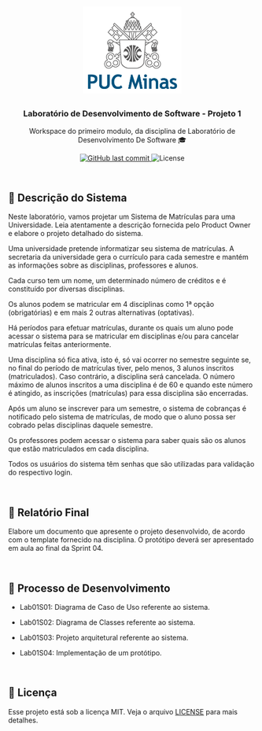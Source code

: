 <h1 align="center">
    <img alt="GoStack" src="assets/images/logoPUC.png" width="200px" />
</h1>

<h3 align="center">
  Laboratório de Desenvolvimento de Software - Projeto 1
</h3>

<p align="center">Workspace do primeiro modulo, da disciplina de Laboratório de Desenvolvimento De Software 🎓</p>

<p align="center">
  <a href="https://github.com/pauloangelodb/LDS-Lab01/main">
    <img alt="GitHub last commit" src="https://img.shields.io/github/last-commit/pauloangelodb/LDS-Lab01">
  </a>

  <img alt="License" src="https://img.shields.io/badge/license-MIT-%2304D361">	
	
</p>
<br/>

## 🚀 Descrição do Sistema

<p align="center">

Neste laboratório, vamos projetar um Sistema de Matrículas para uma Universidade. Leia atentamente a descrição fornecida pelo Product Owner e elabore o projeto detalhado do sistema.

Uma universidade pretende informatizar seu sistema de matrículas. A secretaria da universidade gera o currículo para cada semestre e mantém as informações sobre as disciplinas, professores e alunos.

Cada curso tem um nome, um determinado número de créditos e é constituído por diversas disciplinas.

Os alunos podem se matricular em 4 disciplinas como 1ª opção (obrigatórias) e em mais 2 outras alternativas (optativas).

Há períodos para efetuar matrículas, durante os quais um aluno pode acessar o sistema para se matricular em disciplinas e/ou para cancelar matrículas feitas anteriormente.

Uma disciplina só fica ativa, isto é, só vai ocorrer no semestre seguinte se, no final do período de matrículas tiver, pelo menos, 3 alunos inscritos (matriculados). Caso contrário, a disciplina será cancelada. O número máximo de alunos inscritos a uma disciplina é de 60 e quando este número é atingido, as inscrições (matrículas) para essa disciplina são encerradas.

Após um aluno se inscrever para um semestre, o sistema de cobranças é notificado pelo sistema de matrículas, de modo que o aluno possa ser cobrado pelas disciplinas daquele semestre.

Os professores podem acessar o sistema para saber quais são os alunos que estão matriculados em cada disciplina.

Todos os usuários do sistema têm senhas que são utilizadas para validação do respectivo login.


</p>
<br/>
   
## 📃️ Relatório Final 

<p>

Elabore um documento que apresente o projeto desenvolvido, de acordo com o template fornecido na disciplina. O protótipo deverá ser apresentado em aula ao final da Sprint 04.

</p>
<br/>

## 📍️ Processo de Desenvolvimento

<p>

- Lab01S01: Diagrama de Caso de Uso referente ao sistema.

- Lab01S02: Diagrama de Classes referente ao sistema.

- Lab01S03: Projeto arquitetural referente ao sistema.

- Lab01S04: Implementação de um protótipo.


</p>
<br/>

## :memo: Licença

Esse projeto está sob a licença MIT. Veja o arquivo [LICENSE](LICENSE) para mais detalhes.


